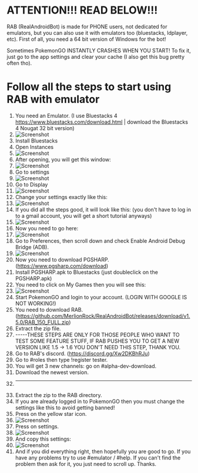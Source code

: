 # ATTENTION!!! READ BELOW!!!
RAB (RealAndroidBot) is made for PHONE users, not dedicated for emulators, but you can also use it with emulators too (bluestacks, ldplayer, etc).
First of all, you need a 64 bit version of Windows for the bot!

Sometimes PokemonGO INSTANTLY CRASHES WHEN YOU START! To fix it, just go to the app settings and clear your cache (I also get this bug pretty often tho).



# Follow all the steps to start using RAB with emulator
1. You need an Emulator. (I use Bluestacks 4 https://www.bluestacks.com/download.html | download the Bluestacks 4 Nougat 32 bit version)
2. ![Screenshot](https://i.imgur.com/WeeNSzf.png)
3. Install Bluestacks
4. Open Instances
5. ![Screenshot](https://i.imgur.com/Urj6Vd4.png)
6. After opening, you will get this window:
7. ![Screenshot](https://i.imgur.com/KYxZ7kG.png)
8. Go to settings
9. ![Screenshot](https://i.imgur.com/S09DopP.png)
10. Go to Display
11. ![Screenshot](https://i.imgur.com/TzsucCg.png)
12. Change your settings exactly like this:
13. ![Screenshot](https://i.imgur.com/ZSdIEZC.png)
14. If you did all the steps good, it will look like this: (you don't have to log in to a gmail account, you will get a short tutorial anyways)
16. ![Screenshot](https://i.imgur.com/Z9W9BNb.png)
17. Now you need to go here:
18. ![Screenshot](https://i.imgur.com/0meCHmA.png)
19. Go to Preferences, then scroll down and check Enable Android Debug Bridge (ADB).
20. ![Screenshot](https://i.imgur.com/28BL0mL.png)
21. Now you need to download PGSHARP. (https://www.pgsharp.com/download)
22. Install PGSHARP.apk to Bluestacks (just doubleclick on the PGSHARP.apk)
23. You need to click on My Games then you will see this:
24. ![Screenshot](https://i.imgur.com/ZRXv93q.png)
25. Start PokemonGO and login to your account. (LOGIN WITH GOOGLE IS NOT WORKING!)
26. You need to download RAB. (https://github.com/MerlionRock/RealAndroidBot/releases/download/v1.5.0/RAB_150_FULL.zip)
27. Extract the zip file.
28. -----THESE STEPS ARE ONLY FOR THOSE PEOPLE WHO WANT TO TEST SOME FEATURE STUFF, IF RAB PUSHES YOU TO GET A NEW VERSION LIKE 1.5 -> 1.6 YOU DON'T NEED THIS STEP, THANK YOU.
29. Go to RAB's discord. (https://discord.gg/Xw2DKBhRJu)        
30. Go to #roles then type !register tester.
31. You will get 3 new channels: go on #alpha-dev-download.
32. Download the newest version.
33. ---------------------------------------------------------------
34. Extract the zip to the RAB directory.
35. If you are already logged in to PokemonGO then you must change the settings like this to avoid getting banned!
36. Press on the yellow star icon.
37. ![Screenshot](https://i.imgur.com/vVAzRYH.png)
38. Press on settings.
39. ![Screenshot](https://i.imgur.com/wM9Qtmg.png)
40. And copy this settings:
41. ![Screenshot](https://i.imgur.com/gqaVXdk.png)
42. And if you did everything right, then hopefully you are good to go. If you have any problems try to use #emulator / #help. If you can't find the problem then ask for it, you just need to scroll up. Thanks.
